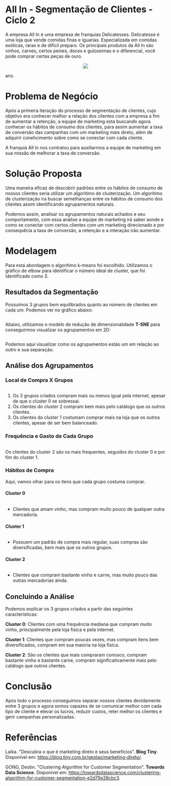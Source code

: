 # All In - Segmentação de Clientes - Ciclo 2

A empresa All In é uma empresa de franquias Delicatesses. Delicatesse é uma loja que vende comidas finas e iguarias. Especializada em comidas exóticas, raras e de difícil preparo.
Os principais produtos da All In são vinhos, carnes, certos peixes, doces e guloseimas e o diferencial, você pode comprar certas peças de ouro.
<p align="center">
  <img src="https://portaldoqueijo.com.br/site/wp-content/uploads/2018/04/combina%C3%A7%C3%A3o-perfeita-queijos-e-vinhos.jpg">
</p>ans.

# Problema de Negócio

Após a primeira iteração do processo de segmentação de clientes, cujo objetivo era conhecer melhor a relação dos clientes com a empresa a fim de aumentar a retenção, a equipe de marketing esta buscando agora conhecer os hábitos de consumo dos clientes, para assim aumentar a taxa de conversão das campanhas com um marketing mais direto, além de adquirir conehcimento sobre como se conectar com cada cliente.

A franquia All In nos contratou para auxiliarmos a equipe de marketing em sua missão de melhorar a taxa de conversão.

# Solução Proposta

Uma maneira eficaz de descobrir padrões entre os hábitos de consumo de nossos clientes seria utilizar um algoritimo de clusterização. Um algoritimo de clusterização ira buscar semelhanças entre os hábitos de consumo dos clientes assim identificando agrupamentos naturais.

Podemos assim, analisar os agrupamentos naturais achados e seu comportamento, com essa análise a equipe de marketing irá saber aonde e como se conectar com certos clientes com um marketing direcionado e por consequêcia a taxa de conversão, a retenção e a interação irão aumentar.

# Modelagem

Para esta abordagem o algoritimo k-means foi escolhido. Utilizamos o gráfico de elbow para identificar o número ideal de cluster, que foi identificado como 3.

## Resultados da Segmentação

Possuímos 3 grupos bem equilibrados quanto ao número de clientes em cada um. Podemos ver no gráfico abaixo:

<p align="center">
  <img src="">
</p>

Abaixo, utilizamos o modelo de redução de dimensionalidade **T-SNE** para conseguirmos visualizar os agrupamentos em 2D:

<p align="center">
  <img src="">
</p>

Podemos aqui visualizar como os agrupamentos estão um em relação ao outro e sua separação.

## Análise dos Agrupamentos

### Local de Compra X Grupos

<p align="center">
  <img src="">
</p>

1. Os 3 grupos criados compram mais ou menos igual pela internet, apesar de que o cluster 0 se sobressai.
2. Os clientes do cluster 2 compram bem mais pelo catálogo que os outros clientes.
3. Os clientes do cluster 1 costumam comprar mais na loja que os outros clientes, apesar de ser bem balanceado.

### Frequência e Gasto de Cada Grupo

<p align="center">
  <img src="">
</p>

Os clientes do cluster 2 são os mais frequentes, seguidos do cluster 0 e por fim do cluster 1.

### Hábitos de Compra
Aqui, vamos olhar para os itens que cada grupo costuma comprar.

#### Cluster 0
<p align="center">
  <img src="">
</p>

- Clientes que amam vinho, mas compram muito pouco de qualquer outra mercadoria.

#### Cluster 1
<p align="center">
  <img src="">
</p>

- Possuem um padrão de compra mais regular, suas compras são diversificadas, bem mais que os outros grupos.

#### Cluster 2
<p align="center">
  <img src="">
</p>

- Clientes que compram bastante vinho e carne, mas muito pouco das outras mercadorias ainda.


## Concluindo a Análise

Podemos explicar os 3 grupos criados a partir das seguintes características:

**Cluster 0**: Clientes com uma frequência mediana que compram muito vinho, principalmente pela loja fisíca e pela internet.


**Cluster 1**: Clientes que compram poucas vezes, mas compram itens bem diversificados, compram em sua maioria na loja fisíca.


**Cluster 2**: São os clientes que mais compraram conosco, compram bastante vinho e bastante carne, compram significativamente mais pelo catálogo que outros clientes.

# Conclusão

Após todo o processo conseguimos separar nossos clientes devidamente entre 3 grupos e agora somos capazes de se comunicar melhor com cada tipo de cliente e elevar os lucros, reduzir custos, reter melhor os clientes e gerir campanhas personalizadas.

# Referências

Laika. "Descubra o que é marketing direto e seus benefícios". **Blog Tiny**. Disponível em: <https://blog.tiny.com.br/gestao/marketing-direto/>.

GONG, Destin. "Clustering Algorithm for Customer Segmentation". **Towards Data Science**. Disponível em: <https://towardsdatascience.com/clustering-algorithm-for-customer-segmentation-e2d79e28cbc3>.
